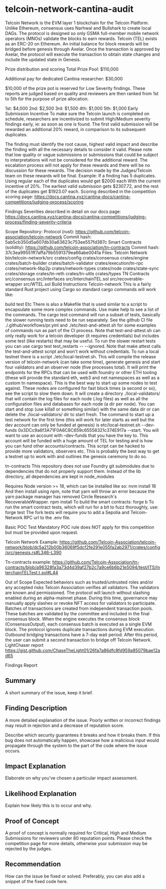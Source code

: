 # telcoin-network-cantina-audit

Telcoin Network is the EVM layer 1 blockchain for the Telcoin Platform. Unlike Ethereum, consensus uses Narhwal and Bullshark to create local DAGs. The protocol is designed so only GSMA full-member mobile network operators (MNOs) validate the blocks to earn rewards. Telcoin (TEL) exists as an ERC-20 on Ethereum. An initial balance for block rewards will be bridged before genesis through Axelar. Once the transaction is approved by Axelar, the protocol will execute the transaction to obtain state changes and include the updated state in Genesis.

Prize distribution and scoring
Total Prize Pool: $110,000

Additional pay for dedicated Cantina researcher: $30,000

$10,000 of the prize pot is reserved for Low Severity findings. These reports are judged based on quality and reviewers are then ranked from 1st to 5th for the purpose of prize allocation.

1st: $4,000
2nd: $2,500
3rd: $1,500
4th: $1,000
5th: $1,000
Early Submission Incentive To make sure the Telcoin launch is completed on schedule, researchers are incentivized to submit High/Medium severity findings early, ie: as soon as one is found. The first valid submission will be rewarded an additional 20% reward, in comparison to its subsequent duplicates.

The finding must identify the root cause, highest valid impact and describe the finding with all the necessary details to consider it valid.
Please note that low quality or vague submissions or submissions that could be subject to interpretations will not be considered for the additional reward.
The escalation process will not apply for these rewards and there will be no discussion for these rewards. The decision made by the Judges/Telcoin team on these rewards will be final.
Example: If a finding has 5 duplicates.
Using regular each of the duplicates would get $2000 each
With the current incentive of 20%. The earliest valid submission gets $2307.72, and the rest of the duplicates get $1923.07 each.
Scoring described in the competition scoring page: https://docs.cantina.xyz/cantina-docs/cantina-competitions/judging-process/scoring

Findings Severities described in detail on our docs page: https://docs.cantina.xyz/cantina-docs/cantina-competitions/judging-process/finding-severity-criteria

Scope
Repository:
Protocol (rust): https://github.com/telcoin-association/telcoin-network
Commit hash: 5ab5cb350d5a607db30a63623c753ee557fd387c
Smart Contracts (solidity): https://github.com/telcoin-association/tn-contracts
Commit hash: 37c3ea99551ff7affa79b5591379ea66abe0041a
Files:
Telcoin Network
bin/telcoin-network/src
crates/config
crates/consensus
crates/engine
crates/batch-builder
crates/batch-validator
crates/execution/tn-rpc
crates/network-libp2p
crates/network-types
crates/node
crates/state-sync
crates/storage
crates/tn-reth
crates/tn-utils
crates/types
TN Contracts
src/consensus
src/interfaces
src/InterchainTEL.sol
src/recoverable-wrapper
src/WTEL.sol
Build Instructions
Telcoin-network
This is a fairly standard Rust project using Cargo so standard cargo commands will work like:

build
test
Etc
There is also a Makefile that is used similar to a script to encapsulate some more complex commands. Use make help to see a list of the commands. The cargo test command will run a subset of tests, basically the slower running tests need to be run separately. See the github CI file ./.github/workflows/pr.yml and ./etc/test-and-attest.sh for some examples of commands run as part of the CI process. Note that test-and-attest.sh can only really work for a telcoin developer (it requires credentials) but includes some test (like restarts) that may be useful. To run the slower restart tests you can use cargo test test_restarts -- --ignored. Note that make attest calls the test-and-attest script and won't work without credentials. To run a local testnet there is a script ./etc/local-testnet.sh. This will compile the release version of telcoin-network (can take some time), generate genesis and start four validators and an observer node (five processes total). It will print the endpoints for the RPCs that can be used with foundry or other ETH tooling (these will provide the standard eth, web3 and net namespaces as well as a custom tn namespace). This is the best way to start up some nodes to test against. These nodes are configured for fast block times (a second or so), see the script to slow them down. It will create a directory ./local-validators/ that will contain the log files for each node (.log files) as well as all the configuration files and databases for each node (a dir per node). You can start and stop (use killall or something similar) with the same data dir or can delete the ./local-validators/ dir to start fresh. The command to start up a test network for the first time (this will work for later starts as well but the dev account can only be funded at genesis) is etc/local-testnet.sh --dev-funds 0x3DCc9a6f3A71F0A6C8C659c65558321c374E917a --start. You will want to use an account with –dev-funds that you have the key to. This account will be funded with a huge amount of TEL for testing and is how you can fund other accounts/contracts. This script can be hacked to provide more validators, observers etc. This is probably the best way to get a testnet up to work with and outlines the genesis ceremony to do so.

tn-contracts
This repository does not use Foundry git submodules due to dependencies that do not properly support them. Instead of the lib directory, all dependencies are kept in node_modules

Requires Node version >= 18, which can be installed like so: nvm install 18
And then install using npm, note that yarn will throw an error because the yarn package manager has removed Circle Research's RecoverableWrapper. npm install
To build the smart contracts: forge b
To run the smart contract tests, which will run for a bit to fuzz thoroughly, use: forge test
The fork tests will require you to add a Sepolia and Telcoin-Network RPC url to the .env file.

Basic POC Test
Mandatory POC rule does NOT apply for this competition but must be provided upon request.

Telcoin Network Example: https://github.com/Telcoin-Association/telcoin-network/blob/dc5a212b00b36069f5dcf2fe291e055fa2ab2971/crates/config/src/genesis.rs#L346-L390

Tn-contracts example: https://github.com/Telcoin-Association/tn-contracts/blob/a96328fa3a73d4d39af27b2c7a9ce6b6b21e5094/test/ITS/InterchainTELTest.t.sol#L44

Out of Scope
Expected behaviors such as trusted/untrusted roles and/or any accepted risks
Telcoin Association verifies all validators. The validators are known and permissioned. The protocol will launch without slashing enabled during an alpha-mainnet phase. During this time, governance may manually apply slashes or revoke NFT access for validators to participate.
Batches of transactions are created from independent transaction pools. These batches are validated by the committee and included in the final consensus block. When the engine executes the consensus block (ConsensusOutput), each consensus batch is executed as a single EVM block. The protocol ignores duplicate transactions during EVM execution.
Outbound bridging transactions have a 7-day wait period. After this period, the user can submit a second transaction to bridge off Telcoin Network.
LightChaser report
https://gist.github.com/ChaseTheLight01/26fa7a86dfc8fd959a85079bae12ad65

Findings Report
## Summary
A short summary of the issue, keep it brief.

## Finding Description
A more detailed explanation of the issue. Poorly written or incorrect findings may result in rejection and a decrease of reputation score.

Describe which security guarantees it breaks and how it breaks them. If this bug does not automatically happen, showcase how a malicious input would propagate through the system to the part of the code where the issue occurs.

## Impact Explanation
Elaborate on why you've chosen a particular impact assessment.

## Likelihood Explanation
Explain how likely this is to occur and why.

## Proof of Concept
A proof of concept is normally required for Critical, High and Medium Submissions for reviewers under 80 reputation points. Please check the competition page for more details, otherwise your submission may be rejected by the judges.

## Recommendation
How can the issue be fixed or solved. Preferably, you can also add a snippet of the fixed code here.
